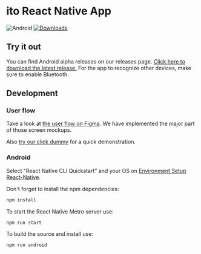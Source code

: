 # ito React Native App
![Android](https://github.com/ito-org/react-native-app/workflows/Android/badge.svg) 
[![Downloads](https://img.shields.io/github/downloads/ito-org/react-native-app/total?color=%237dc6b6&logo=Android)](https://github.com/ito-org/react-native-app/releases/latest/download/app-release.apk)

## Try it out
You can find Android alpha releases on our releases page. [Click here to download the latest release.](https://github.com/ito-org/react-native-app/releases/latest/download/app-release.apk) For the app to recognize other devices, make sure to enable Bluetooth.

## Development
### User flow

Take a look at [the user flow on Figma](https://www.figma.com/file/fcDmzECUHFCrem9NBrzZSv/Ito-App?node-id=225%3A218). We have implemented the major part of those screen mockups.

Also [try our click dummy](https://www.figma.com/proto/fcDmzECUHFCrem9NBrzZSv/Ito-App?node-id=225%3A245&viewport=994%2C417%2C0.3995259702205658&scaling=scale-down) for a quick demonstration.

### Android
Select "React Native CLI Quickstart" and your OS on [Environment Setup React-Native](https://reactnative.dev/docs/environment-setup).

Don't forget to install the npm dependencies:
```bash
npm install
```

To start the React Native Metro server use:
```bash
npm run start
```

To build the source and install use:
```bash
npm run android
```
